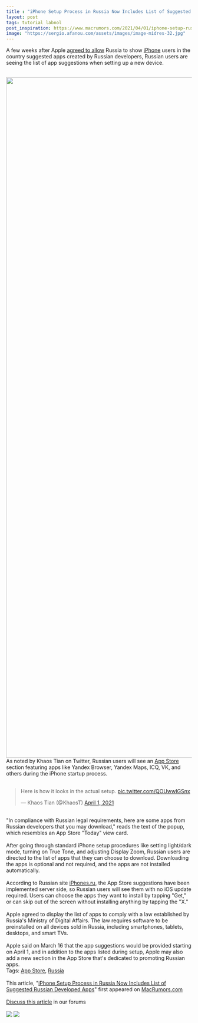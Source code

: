 ```yaml
---
title : "iPhone Setup Process in Russia Now Includes List of Suggested Russian Developed Apps"
layout: post
tags: tutorial labnol
post_inspiration: https://www.macrumors.com/2021/04/01/iphone-setup-russia-government-approved-apps/
image: "https://sergio.afanou.com/assets/images/image-midres-32.jpg"
---
```


A few weeks after Apple <a href="https://www.macrumors.com/2021/03/16/apple-to-offer-government-approved-apps-russia/">agreed to allow</a> Russia to show <a href="https://www.macrumors.com/guide/iphone/">iPhone</a> users in the country suggested apps created by Russian developers, Russian users are seeing the list of app suggestions when setting up a new device.
<br/>

<br/>
<img src="https://images.macrumors.com/article-new/2021/04/russian-app-store.jpg" alt="" width="1181" height="1848" class="aligncenter size-full wp-image-791839" />
<br/>
As noted by Khaos Tian on Twitter, Russian users will see an <a href="https://www.macrumors.com/guide/app-store/">App Store</a> section featuring apps like Yandex Browser, Yandex Maps, ICQ, VK, and others during the &zwnj;iPhone&zwnj; startup process.
<br/>

<br/>
<div class="center-wrap"><blockquote class="twitter-tweet"><p lang="en" dir="ltr">Here is how it looks in the actual setup. <a href="https://t.co/QOUwwIGSnx">pic.twitter.com/QOUwwIGSnx</a></p>&mdash; Khaos Tian (@KhaosT) <a href="https://twitter.com/KhaosT/status/1377476353633624070?ref_src=twsrc%5Etfw">April 1, 2021</a></blockquote> <script async src="https://platform.twitter.com/widgets.js" charset="utf-8"></script></div>
<br/>
"In compliance with Russian legal requirements, here are some apps from Russian developers that you may download," reads the text of the popup, which resembles an &zwnj;App Store&zwnj; "Today" view card.
<br/>

<br/>
After going through standard &zwnj;iPhone&zwnj; setup procedures like setting light/dark mode, turning on True Tone, and adjusting Display Zoom, Russian users are directed to the list of apps that they can choose to download. Downloading the apps is optional and not required, and the apps are not installed automatically.
<br/>

<br/>
According to Russian site <a href="https://www.iphones.ru/iNotes/tak-budet-vyglyadet-predustanovka-rossiyskih-prilozheniy-na-iphone-04-01-2021">iPhones.ru</a>, the &zwnj;App Store&zwnj; suggestions have been implemented server side, so Russian users will see them with no iOS update required. Users can choose the apps they want to install by tapping "Get," or can skip out of the screen without installing anything by tapping the "X."
<br/>

<br/>
Apple agreed to display the list of apps to comply with a law established by Russia's Ministry of Digital Affairs. The law requires software to be preinstalled on all devices sold in Russia, including smartphones, tablets, desktops, and smart TVs.
<br/>

<br/>
Apple said on March 16 that the app suggestions would be provided starting on April 1, and in addition to the apps listed during setup, Apple may also add a new section in the &zwnj;App Store&zwnj; that's dedicated to promoting Russian apps.<div class="linkback">Tags: <a href="https://www.macrumors.com/guide/app-store/">App Store</a>, <a href="https://www.macrumors.com/guide/russia/">Russia</a></div><br/>This article, &quot;<a href="https://www.macrumors.com/2021/04/01/iphone-setup-russia-government-approved-apps/">iPhone Setup Process in Russia Now Includes List of Suggested Russian Developed Apps</a>&quot; first appeared on <a href="https://www.macrumors.com">MacRumors.com</a><br/><br/><a href="https://forums.macrumors.com/threads/iphone-setup-process-in-russia-now-includes-list-of-suggested-russian-developed-apps.2290274/">Discuss this article</a> in our forums<br/><br/><div class="feedflare">
<a href="http://feeds.macrumors.com/~ff/MacRumors-All?a=NECoSHk81fM:VpTt8IESPBE:6W8y8wAjSf4"><img src="http://feeds.feedburner.com/~ff/MacRumors-All?d=6W8y8wAjSf4" border="0"></img></a> <a href="http://feeds.macrumors.com/~ff/MacRumors-All?a=NECoSHk81fM:VpTt8IESPBE:qj6IDK7rITs"><img src="http://feeds.feedburner.com/~ff/MacRumors-All?d=qj6IDK7rITs" border="0"></img></a>
</div><img src="http://feeds.feedburner.com/~r/MacRumors-All/~4/NECoSHk81fM" height="1" width="1" alt=""/>